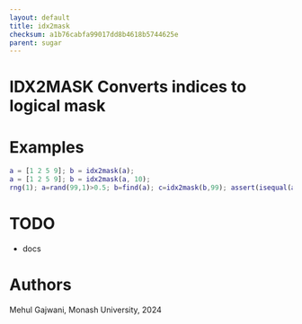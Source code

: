 ```yaml
---
layout: default
title: idx2mask
checksum: a1b76cabfa99017dd8b4618b5744625e
parent: sugar
---
```



 
# IDX2MASK Converts indices to logical mask
 
# Examples
```matlab
a = [1 2 5 9]; b = idx2mask(a);
a = [1 2 5 9]; b = idx2mask(a, 10);
rng(1); a=rand(99,1)>0.5; b=find(a); c=idx2mask(b,99); assert(isequal(a,c));
```
 
# TODO
-  docs 
 
# Authors

Mehul Gajwani, Monash University, 2024

